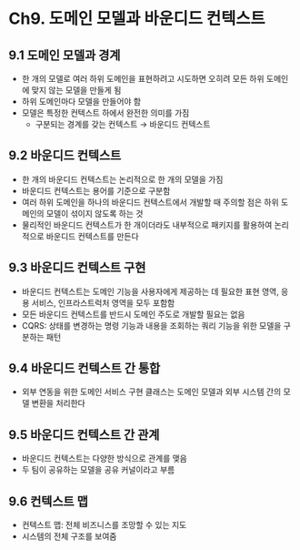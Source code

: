 # Ch9. 도메인 모델과 바운디드 컨텍스트

## 9.1 도메인 모델과 경계

- 한 개의 모델로 여러 하위 도메인을 표현하려고 시도하면 오히려 모든 하위 도메인에 맞지 않는 모델을 만들게 됨
- 하위 도메인마다 모델을 만들어야 함
- 모델은 특정한 컨텍스트 하에서 완전한 의미를 가짐
    - 구분되는 경계를 갖는 컨텍스트 → 바운디드 컨텍스트

## 9.2 바운디드 컨텍스트

- 한 개의 바운디드 컨텍스트는 논리적으로 한 개의 모델을 가짐
- 바운디드 컨텍스트는 용어를 기준으로 구분함
- 여러 하위 도메인을 하나의 바운디드 컨텍스트에서 개발할 때 주의할 점은 하위 도메인의 모델이 섞이지 않도록 하는 것
- 물리적인 바운디드 컨텍스트가 한 개이더라도 내부적으로 패키지를 활용하여 논리적으로 바운디드 컨텍스트를 만든다

## 9.3 바운디드 컨텍스트 구현

- 바운디드 컨텍스트는 도메인 기능을 사용자에게 제공하는 데 필요한 표현 영역, 응용 서비스, 인프라스트럭처 영역을 모두 포함함
- 모든 바운디드 컨텍스트를 반드시 도메인 주도로 개발할 필요는 없음
- CQRS: 상태를 변경하는 명령 기능과 내용을 조회하는 쿼리 기능을 위한 모델을 구분하는 패턴

## 9.4 바운디드 컨텍스트 간 통합

- 외부 연동을 위한 도메인 서비스 구현 클래스는 도메인 모델과 외부 시스템 간의 모델 변환을 처리한다

## 9.5 바운디드 컨텍스트 간 관계

- 바운디드 컨텍스트는 다양한 방식으로 관계를 맺음
- 두 팀이 공유하는 모델을 공유 커널이라고 부름

## 9.6 컨텍스트 맵

- 컨텍스트 맵: 전체 비즈니스를 조망할 수 있는 지도
- 시스템의 전체 구조를 보여줌